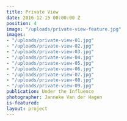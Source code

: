```yaml
---
title: Private View
date: 2016-12-15 00:00:00 Z
position: 4
image: "/uploads/private-view-feature.jpg"
images:
- "/uploads/private-view-01.jpg"
- "/uploads/private-view-02.jpg"
- "/uploads/private-view-03.jpg"
- "/uploads/private-view-04.jpg"
- "/uploads/private-view-05.jpg"
- "/uploads/private-view-06.jpg"
- "/uploads/private-view-07.jpg"
- "/uploads/private-view-08.jpg"
- "/uploads/private-view-09.jpg"
publication: Under the Influence
photographer: Janneke Van der Hagen
is-featured: 
layout: project
---
```



